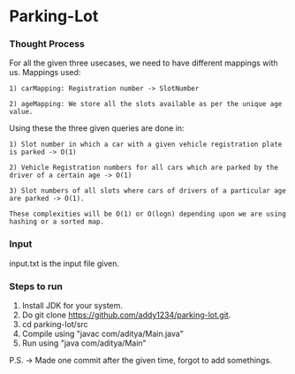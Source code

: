 # Parking-Lot
### Thought Process
  For all the given three usecases, we need to have different mappings with us. 
  Mappings used:
  
    1) carMapping: Registration number -> SlotNumber
    
    2) ageMapping: We store all the slots available as per the unique age value.
    
  Using these the three given queries are done in:
  
    1) Slot number in which a car with a given vehicle registration plate is parked -> O(1)
    
    2) Vehicle Registration numbers for all cars which are parked by the driver of a certain age -> O(1)
    
    3) Slot numbers of all slots where cars of drivers of a particular age are parked -> O(1).
    
    These complexities will be O(1) or O(logn) depending upon we are using hashing or a sorted map.
    
### Input
input.txt is the input file given.

### Steps to run
1) Install JDK for your system.
2) Do git clone https://github.com/addy1234/parking-lot.git.
3) cd parking-lot/src
4) Compile using "javac com/aditya/Main.java" 
5) Run using "java com/aditya/Main"

P.S. -> Made one commit after the given time, forgot to add somethings.
